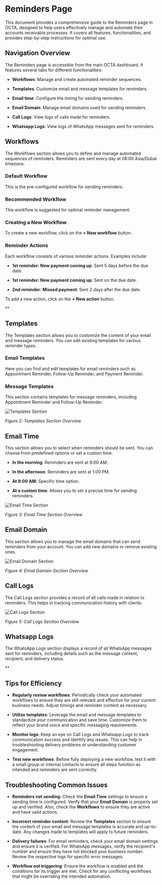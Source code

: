 # Reminders Page

This document provides a comprehensive guide to the Reminders page in OCTA, designed to help users effectively manage and automate their accounts receivable processes. It covers all features, functionalities, and provides step-by-step instructions for optimal use.

## Navigation Overview

The Reminders page is accessible from the main OCTA dashboard. It features several tabs for different functionalities:

- **Workflows**: Manage and create automated reminder sequences.

- **Templates**: Customize email and message templates for reminders.

- **Email time**: Configure the timing for sending reminders.

- **Email Domain**: Manage email domains used for sending reminders.

- **Call Logs**: View logs of calls made for reminders.

- **Whatsapp Logs**: View logs of WhatsApp messages sent for reminders.

## Workflows

The Workflows section allows you to define and manage automated sequences of reminders. Reminders are sent every day at 08:00 Asia/Dubai timezone.

### Default Workflow

This is the pre-configured workflow for sending reminders.

### Recommended Workflow

This workflow is suggested for optimal reminder management.

### Creating a New Workflow

To create a new workflow, click on the **+ New workflow** button.

### Reminder Actions

Each workflow consists of various reminder actions. Examples include:

- **1st reminder: New payment coming up**: Sent 5 days before the due date.

- **1st reminder: New payment coming up**: Sent on the due date.

- **2nd reminder: Missed payment**: Sent 2 days after the due date.

To add a new action, click on the **+ New action** button.

**

## Templates

The Templates section allows you to customize the content of your email and message reminders. You can edit existing templates for various reminder types.

### Email Templates

Here you can find and edit templates for email reminders such as Appointment Reminder, Follow-Up Reminder, and Payment Reminder.

### Message Templates

This section contains templates for message reminders, including Appointment Reminder and Follow-Up Reminder.

![Templates Section](https://private-us-east-1.manuscdn.com/sessionFile/lndJKNksWa5dfxjR9X6bBS/sandbox/aq7jyXKyRojU7NqygvPYE3-images_1752842749303_na1fn_L2hvbWUvdWJ1bnR1L3NjcmVlbnNob3RzL3RlbXBsYXRlc19zZWN0aW9u.png?Policy=eyJTdGF0ZW1lbnQiOlt7IlJlc291cmNlIjoiaHR0cHM6Ly9wcml2YXRlLXVzLWVhc3QtMS5tYW51c2Nkbi5jb20vc2Vzc2lvbkZpbGUvbG5kSktOa3NXYTVkZnhqUjlYNmJCUy9zYW5kYm94L2FxN2p5WEt5Um9qVTdOcXlndlBZRTMtaW1hZ2VzXzE3NTI4NDI3NDkzMDNfbmExZm5fTDJodmJXVXZkV0oxYm5SMUwzTmpjbVZsYm5Ob2IzUnpMM1JsYlhCc1lYUmxjMTl6WldOMGFXOXUucG5nIiwiQ29uZGl0aW9uIjp7IkRhdGVMZXNzVGhhbiI6eyJBV1M6RXBvY2hUaW1lIjoxNzk4NzYxNjAwfX19XX0_&Key-Pair-Id=K2HSFNDJXOU9YS&Signature=KwZg82ii8D73UVDVFlgrjsrB4H5BdHwhZxR-jHSWjkW19elfLErYXh5tpgJPyFQE3MWbr5V76jZppMI7vtXIM9jA9Wb2DphdluPIjV6hQCX2EmFnaXeo1~PAmrCC1lFXSnQi0pM5HldQcPjpFxrfMctM0wsxWahIJzHAI2~3jyEVBlJO2-CCVhyFLXQWfeIK2eI9WribdPnkG-HMEi8korq5PtxCCpLrz2L20QchbgqWlL4hFsRFDcjwXhiQjtMwHmS56tEE19ZgAoJgCH3lv3ghWe7KXo8d0ejpLXXayg8NfAZyLH0b8vnnCabl3RJjR0SM8rHEs~Tgat6uDLVu-g__)

*Figure 2: Templates Section Overview*

## Email Time

This section allows you to select when reminders should be sent. You can choose from predefined options or set a custom time.

- **In the morning**: Reminders are sent at 9:00 AM.

- **In the afternoon**: Reminders are sent at 1:00 PM.

- **At 9:00 AM**: Specific time option.

- **At a custom time**: Allows you to set a precise time for sending reminders.

![Email Time Section](https://private-us-east-1.manuscdn.com/sessionFile/lndJKNksWa5dfxjR9X6bBS/sandbox/aq7jyXKyRojU7NqygvPYE3-images_1752842749304_na1fn_L2hvbWUvdWJ1bnR1L3NjcmVlbnNob3RzL2VtYWlsX3RpbWVfc2VjdGlvbg.png?Policy=eyJTdGF0ZW1lbnQiOlt7IlJlc291cmNlIjoiaHR0cHM6Ly9wcml2YXRlLXVzLWVhc3QtMS5tYW51c2Nkbi5jb20vc2Vzc2lvbkZpbGUvbG5kSktOa3NXYTVkZnhqUjlYNmJCUy9zYW5kYm94L2FxN2p5WEt5Um9qVTdOcXlndlBZRTMtaW1hZ2VzXzE3NTI4NDI3NDkzMDRfbmExZm5fTDJodmJXVXZkV0oxYm5SMUwzTmpjbVZsYm5Ob2IzUnpMMlZ0WVdsc1gzUnBiV1ZmYzJWamRHbHZiZy5wbmciLCJDb25kaXRpb24iOnsiRGF0ZUxlc3NUaGFuIjp7IkFXUzpFcG9jaFRpbWUiOjE3OTg3NjE2MDB9fX1dfQ__&Key-Pair-Id=K2HSFNDJXOU9YS&Signature=Xwl00C11jCcNtXzRlZEvY45tahkZoWCjHwb41KkNvinZr7~tmcpngCS5~4Mrjl4KG~4dHOJ5eeg2PnJpQJwS3Pd-uYZ~hLJfGDoFATvCcE~bMk2Ikcq9z9iFwvwPw5ajojK6G0BR2hsjjrcywvRuT6l6aih27W5gNGPyyDmBoG9sVU~w1BB8rVzIG~0xoi0HpygZjONzqrZWz2Js9Rfivpz4KmOjCGKRbm5DyzYixRJecE-hIr5LOL7u-ef0wug9jkNhNLQGFdzBoPjFXcIDwljHvXMHdXG0VPJos7X16p~RRcrsRNHnTZnnGEV6Xf96p8pxWKx62bDZRlgjLrNgRA__)

*Figure 3: Email Time Section Overview*

## Email Domain

This section allows you to manage the email domains that can send reminders from your account. You can add new domains or remove existing ones.

![Email Domain Section](https://private-us-east-1.manuscdn.com/sessionFile/lndJKNksWa5dfxjR9X6bBS/sandbox/aq7jyXKyRojU7NqygvPYE3-images_1752842749305_na1fn_L2hvbWUvdWJ1bnR1L3NjcmVlbnNob3RzL2VtYWlsX2RvbWFpbl9zZWN0aW9u.png?Policy=eyJTdGF0ZW1lbnQiOlt7IlJlc291cmNlIjoiaHR0cHM6Ly9wcml2YXRlLXVzLWVhc3QtMS5tYW51c2Nkbi5jb20vc2Vzc2lvbkZpbGUvbG5kSktOa3NXYTVkZnhqUjlYNmJCUy9zYW5kYm94L2FxN2p5WEt5Um9qVTdOcXlndlBZRTMtaW1hZ2VzXzE3NTI4NDI3NDkzMDVfbmExZm5fTDJodmJXVXZkV0oxYm5SMUwzTmpjbVZsYm5Ob2IzUnpMMlZ0WVdsc1gyUnZiV0ZwYmw5elpXTjBhVzl1LnBuZyIsIkNvbmRpdGlvbiI6eyJEYXRlTGVzc1RoYW4iOnsiQVdTOkVwb2NoVGltZSI6MTc5ODc2MTYwMH19fV19&Key-Pair-Id=K2HSFNDJXOU9YS&Signature=mr5I0ip3jTTkTsJRaQAZIlhqX2VYGbTFdlBSJqZiFetMJtnb11Xzqb4e1KArSrRsbzqeXSwGmKLGbRJUS8QtMzH15zZ~2br-pRo8zzo5KTYKf199x0uS8hJjMdWWol5dNIQGy2Qeorseu3Vr6Wx9B7wpohhknscSrAPYxy9QZefY5GY94Dd6VNwNrG4fr68TYo38OuC9ktcxunRalBGH7stuMOQ86BVYlU9eVRtaHGZlTFJWSIQbMEENegbeTooCKjnlJcmWSTnTBBQtMBtefqmiWfnUBgh4qjIBKdcflNDoYsLfZW0XgHiCdJ~309SPoKhVQnXsJwm~phm02zUsVw__)

*Figure 4: Email Domain Section Overview*

## Call Logs

The Call Logs section provides a record of all calls made in relation to reminders. This helps in tracking communication history with clients.

![Call Logs Section](https://private-us-east-1.manuscdn.com/sessionFile/lndJKNksWa5dfxjR9X6bBS/sandbox/aq7jyXKyRojU7NqygvPYE3-images_1752842749305_na1fn_L2hvbWUvdWJ1bnR1L3NjcmVlbnNob3RzL2NhbGxfbG9nc19zZWN0aW9u.png?Policy=eyJTdGF0ZW1lbnQiOlt7IlJlc291cmNlIjoiaHR0cHM6Ly9wcml2YXRlLXVzLWVhc3QtMS5tYW51c2Nkbi5jb20vc2Vzc2lvbkZpbGUvbG5kSktOa3NXYTVkZnhqUjlYNmJCUy9zYW5kYm94L2FxN2p5WEt5Um9qVTdOcXlndlBZRTMtaW1hZ2VzXzE3NTI4NDI3NDkzMDVfbmExZm5fTDJodmJXVXZkV0oxYm5SMUwzTmpjbVZsYm5Ob2IzUnpMMk5oYkd4ZmJHOW5jMTl6WldOMGFXOXUucG5nIiwiQ29uZGl0aW9uIjp7IkRhdGVMZXNzVGhhbiI6eyJBV1M6RXBvY2hUaW1lIjoxNzk4NzYxNjAwfX19XX0_&Key-Pair-Id=K2HSFNDJXOU9YS&Signature=WfU7RfGnLTwHsIFnNjoVfgdXNBMHTRkg51S-Ne75kte0s6tm3WRSGPE69Va9gwcGazMqRfx1oFCtOF~Uaz6WunnT5jn5w-wQG0nGUoHCFqi18bRozDp1exaXYbyOLIdwAvsGnXa~1H6xNdoPHkMG966tlmTK8pim-QPlPmAzf6Xd4C-ylBkhtegrhd5Rcfj81g9yZ6MkDiWFsk5dQVHpCw6ZySBTDq93yrboY-DJHTFWoofKRXJEKhNzDaHYXkS3niXj9QexRR4pjB~Wn8M~xXwoC2Rm6m0YMtf2hGAA5AbZfMUsEy5iQW3rU-9OsnDMr3fZTzkJMfcPIucgsFpKrw__)

*Figure 5: Call Logs Section Overview*

## Whatsapp Logs

The WhatsApp Logs section displays a record of all WhatsApp messages sent for reminders, including details such as the message content, recipient, and delivery status.

**

## Tips for Efficiency

- **Regularly review workflows**: Periodically check your automated workflows to ensure they are still relevant and effective for your current business needs. Adjust timings and reminder content as necessary.

- **Utilize templates**: Leverage the email and message templates to standardize your communication and save time. Customize them to reflect your brand voice and specific messaging requirements.

- **Monitor logs**: Keep an eye on Call Logs and Whatsapp Logs to track communication success and identify any issues. This can help in troubleshooting delivery problems or understanding customer engagement.

- **Test new workflows**: Before fully deploying a new workflow, test it with a small group or internal contacts to ensure all steps function as intended and reminders are sent correctly.

## Troubleshooting Common Issues

- **Reminders not sending**: Check the **Email Time** settings to ensure a sending time is configured. Verify that your **Email Domain** is properly set up and verified. Also, check the **Workflows** to ensure they are active and have valid actions.

- **Incorrect reminder content**: Review the **Templates** section to ensure the content of your email and message templates is accurate and up-to-date. Any changes made to templates will apply to future reminders.

- **Delivery failures**: For email reminders, check your email domain settings and ensure it is verified. For WhatsApp messages, verify the recipient's number and ensure they have not blocked your business number. Review the respective logs for specific error messages.

- **Workflow not triggering**: Ensure the workflow is enabled and the conditions for its trigger are met. Check for any conflicting workflows that might be overriding the intended automation.


